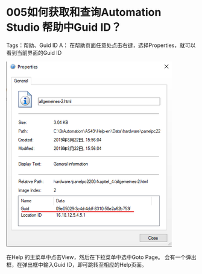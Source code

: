 # 005如何获取和查询Automation Studio 帮助中Guid ID？
Tags：帮助、Guid ID
A：
在帮助页面任意处点击右键，选择Properties，就可以看到当前界面的Guid ID

![Img](./FILES/005如何获取和查询Automation%20Studio%20帮助中Guid%20ID？.md/img-20220530002512.png)

在Help 的主菜单中点击View，然后在下拉菜单中选中Goto Page。
会有一个弹出框，在弹出框中输入Guid ID，即可跳转至相应的Help页面。